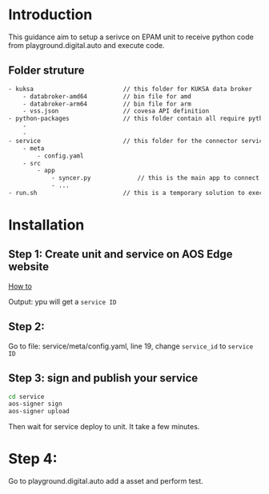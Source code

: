 # Introduction

This guidance aim to setup a serivce on EPAM unit to receive python code from playground.digital.auto and execute code.

## Folder struture
```bash
- kuksa                         // this folder for KUKSA data broker
    - databroker-amd64          // bin file for amd
    - databroker-arm64          // bin file for arm
    - vss.json                  // covesa API definition
- python-packages               // this folder contain all require pytho libs
    -
    -
- service                       // this folder for the connector service
    - meta
        - config.yaml
    - src
        - app
            - syncer.py             // this is the main app to connect between unit and plsyground.digital.auto.
            - ...
- run.sh                        // this is a temporary solution to execute KUKSA and service manually while waiting for layer and service developement
```

# Installation

## Step 1: Create unit and service on AOS Edge website
[How to](https://docs.aosedge.tech/docs/quick-start/)

Output: ypu will get a `service ID`

## Step 2: 
Go to file: service/meta/config.yaml, line 19, change `service_id` to `service ID`

## Step 3: sign and publish your service
```bash
cd service
aos-signer sign
aos-signer upload
```

Then wait for service deploy to unit. It take a few minutes.

# Step 4: 
Go to playground.digital.auto add a asset and perform test.
```
